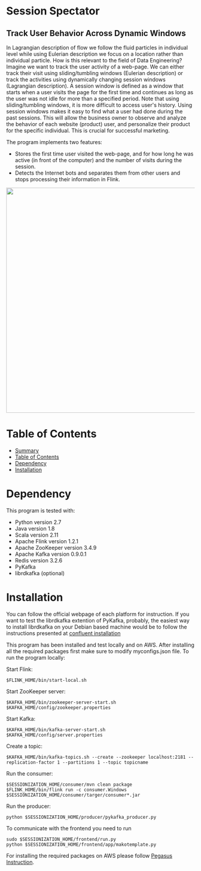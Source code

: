 Session Spectator
=================
## Track User Behavior Across Dynamic Windows

In Lagrangian description of flow we follow the fluid particles in individual level while using Eulerian description we focus on a location rather than individual particle. How is this relevant to the field of Data Engineering? Imagine we want to track the user activity of a web-page. We can either track their visit using sliding/tumbling windows (Eulerian description) or track the activities using dynamically changing session windows (Lagrangian description). A session window is defined as a window that starts when a user visits the page for the first time and continues as long as the user was not idle for more than a specified period. Note that using sliding/tumbling windows, it is more difficult to access user's history. Using session windows makes it easy to find what a user had done during the past sessions. This will allow the business owner to observe and analyze the behavior of each website (product) user, and personalize their product for the specific individual. This is crucial for successful marketing.

The program implements two features:

- Stores the first time user visited the web-page, and for how long he was active (in front of the computer) and the number of visits during the session.
- Detects the Internet bots and separates them from other users and stops processing their information in Flink.

<p align="center">
<img align="center" src="https://github.com/amirzainali/sessionization/blob/master/pipeline.png" width="600" />
</p>

Table of Contents
=================

  * [Summary](#session-spectator)
  * [Table of Contents](#table-of-contents)
  * [Dependency](#dependency)
  * [Installation](#installation)

Dependency
==========
This program is tested with:

- Python version 2.7
- Java version  1.8
- Scala version 2.11
- Apache Flink version 1.2.1
- Apache ZooKeeper version 3.4.9 
- Apache Kafka version 0.9.0.1
- Redis version 3.2.6
- PyKafka
- librdkafka (optional)


Installation
============

You can follow the official webpage of each platform for instruction. If you want to test the librdkafka extention of PyKafka, probably, the easiest way to install librdkafka on your Debian based machine would be to follow the instructions presented at [confluent installation](http://docs.confluent.io/current/installation.html)

This program has been installed and test locally and on AWS. After installing all the required packages first make sure to modify myconfigs.json file. To run the program locally:

Start Flink:

	$FLINK_HOME/bin/start-local.sh

Start ZooKeeper server: 
	
	$KAFKA_HOME/bin/zookeeper-server-start.sh $KAFKA_HOME/config/zookeeper.properties

Start Kafka:
	
	$KAFKA_HOME/bin/kafka-server-start.sh $KAFKA_HOME/config/server.properties

Create a topic:
	
	$KAFKA_HOME/bin/kafka-topics.sh --create --zookeeper localhost:2181 --replication-factor 1 --partitions 1 --topic topicname

Run the consumer:
	
	$SESSIONIZATION_HOME/consumer/mvn clean package
	$FLINK_HOME/bin/flink run -c consumer.Windows  $SESSIONIZATION_HOME/consumer/targer/consumer*.jar

Run the producer:

    python $SESSIONIZATION_HOME/producer/pykafka_producer.py

To communicate with the frontend you need to run 

    sudo $SESSIONIZATION_HOME/frontend/run.py
    python $SESSIONIZATION_HOME/frontend/app/makotemplate.py
	
For installing the required packages on AWS please follow [Pegasus Instruction](https://github.com/InsightDataScience/pegasus). 






